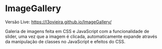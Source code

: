 # ImageGallery

Versão Live: https://l3ovieira.github.io/ImageGallery/

Galeria de imagens feita em CSS e JavaScript com a funcionalidade de slider, uma vez que a imagem é clicada, 
automaticamente expande através da manipulação de classes no JavaScript e efeitos do CSS.
